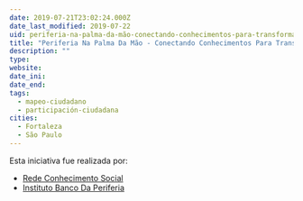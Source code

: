 ```yaml
---
date: 2019-07-21T23:02:24.000Z
date_last_modified: 2019-07-22
uid: periferia-na-palma-da-mão-conectando-conhecimentos-para-transformar
title: "Periferia Na Palma Da Mão - Conectando Conhecimentos Para Transformar"
description: ""
type: 
website: 
date_ini: 
date_end: 
tags:
  - mapeo-ciudadano
  - participación-ciudadana
cities: 
  - Fortaleza
  - São Paulo
---
```


Esta iniciativa fue realizada por:

- [Rede Conhecimento Social](/i/rede-conhecimento-social.html)
- [Instituto  Banco Da Periferia](/i/instituto-banco-da-periferia.html)
